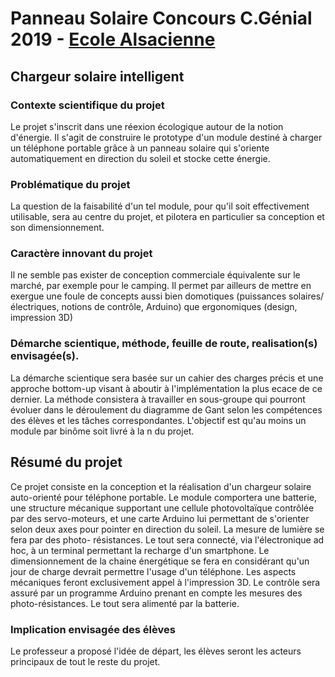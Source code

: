 # Panneau Solaire Concours C.Génial 2019 - [Ecole Alsacienne](http://ecole-alsacienne.org)

## Chargeur solaire intelligent 

### Contexte scientifique du projet 
Le projet s'inscrit dans une réexion écologique autour de la notion d'énergie. Il s'agit de construire le prototype d'un module destiné à charger un téléphone portable grâce à un panneau solaire qui s'oriente automatiquement en direction du soleil et stocke cette énergie.


### Problématique du projet 
La question de la faisabilité d'un tel module, pour qu'il soit effectivement utilisable, sera au centre du projet, et pilotera en particulier sa conception et son dimensionnement.


### Caractère innovant du projet 
Il ne semble pas exister de conception commerciale équivalente sur le marché, par exemple pour le camping. Il permet par ailleurs de mettre en exergue une foule de concepts aussi bien domotiques (puissances solaires/électriques, notions de contrôle, Arduino) que ergonomiques (design, impression 3D)


### Démarche scientique, méthode, feuille de route, realisation(s) envisagée(s).
La démarche scientique sera basée sur un cahier des charges précis et une approche bottom-up visant à aboutir à l'implémentation la plus ecace de ce dernier. La méthode consistera à travailler en sous-groupe qui pourront évoluer dans le déroulement du diagramme de Gant selon les compétences des élèves et les tâches correspondantes. L'objectif est qu'au moins un module par binôme soit livré à la n du projet.


## Résumé du projet
Ce projet consiste en la conception et la réalisation d'un chargeur solaire auto-orienté pour téléphone portable. Le module comportera une batterie, une structure mécanique supportant une cellule photovoltaïque contrôlée par des servo-moteurs, et une carte Arduino lui permettant de s'orienter selon deux axes pour pointer en direction du soleil. La mesure de lumière se fera par des photo- résistances. Le tout sera connecté, via l'électronique ad hoc, à un terminal permettant la recharge d'un smartphone.
Le dimensionnement de la chaine énergétique se fera en considérant qu'un jour de charge devrait permettre l'usage d'un téléphone. Les aspects mécaniques feront exclusivement appel à l'impression 3D. Le contrôle sera assuré par un programme Arduino prenant en compte les mesures des photo-résistances. Le tout sera alimenté par la batterie.
		 	 	 		
								
### Implication envisagée des élèves 
Le professeur a proposé l'idée de départ, les élèves seront les acteurs principaux de tout le reste du projet.
